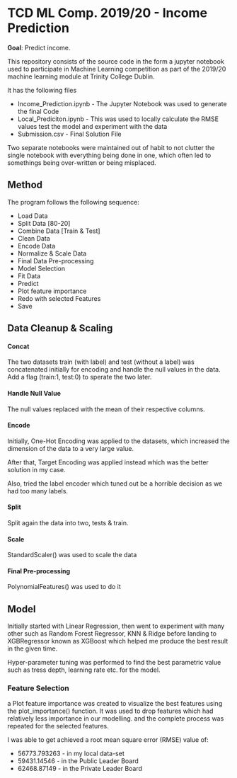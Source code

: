 # TCD ML Comp. 2019/20 - Income Prediction
**Goal**: Predict income.

This repository consists of the source code in the form a jupyter notebook used to participate in Machine Learning competition as part of the 2019/20 machine learning module at Trinity College Dublin.

It has the following files
- Income_Prediction.ipynb - The Jupyter Notebook was used to generate the final Code
- Local_Prediciton.ipynb - This was used to locally calculate the RMSE values test the model and experiment with the data
- Submission.csv - Final Solution File 

Two separate notebooks were maintained out of habit to not clutter the single notebook with everything being done in one, which often led to somethings being over-written or being misplaced.

## Method
The program follows the following sequence:

- Load Data
- Split Data [80-20]
- Combine Data [Train & Test]
- Clean Data
- Encode Data
- Normalize & Scale Data
- Final Data Pre-processing
- Model Selection
- Fit Data
- Predict
- Plot feature importance
- Redo with selected Features
- Save

## Data Cleanup & Scaling 

#### Concat
The two datasets train (with label) and test (without a label) was concatenated initially for encoding and handle the null values in the data. Add a flag (train:1, test:0) to sperate the two later.

#### Handle Null Value
The null values replaced with the mean of their respective columns.

#### Encode
Initially, One-Hot Encoding was applied to the datasets, which increased the dimension of the data to a very large value.

After that, Target Encoding was applied instead which was the better solution in my case.

Also, tried the label encoder which tuned out be a horrible decision as we had too many labels.

#### Split

Split again the data into two, tests & train.

#### Scale
StandardScaler() was used to scale the data

#### Final Pre-processing
PolynomialFeatures() was used to do it

## Model 
Initially started with Linear Regression, then went to experiment with many other such as Random Forest Regressor, KNN & Ridge before landing to XGBRegressor known as XGBoost which helped me produce the best result in the given time.

Hyper-parameter tuning was performed to find the best parametric value such as tress depth, learning rate etc. for the model.

### Feature Selection
a Plot feature importance was created to visualize the best features using the plot_importance() function.
It was used to drop features which had relatively less importance in our modelling.
and the complete process was repeated for the selected features.

I was able to get achieved a root mean square error (RMSE) value of:  
- 56773.793263 - in my local data-set 
- 59431.14546 - in the Public Leader Board
- 62468.87149 - in the Private Leader Board

